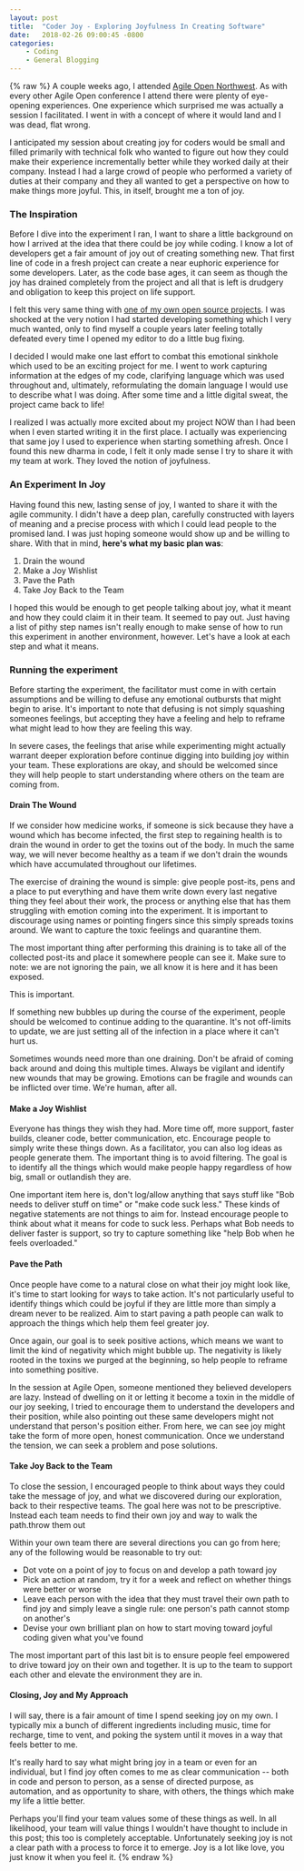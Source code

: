 ```yaml
---
layout: post
title:  "Coder Joy - Exploring Joyfulness In Creating Software"
date:   2018-02-26 09:00:45 -0800
categories:
	- Coding
	- General Blogging
---
```

{% raw %}
A couple weeks ago, I attended <a href="http://www.chrisstead.net/archives/1/hello-world/">Agile Open Northwest</a>. As with every other Agile Open conference I attend there were plenty of eye-opening experiences. One experience which surprised me was actually a session I facilitated. I went in with a concept of where it would land and I was dead, flat wrong.

I anticipated my session about creating joy for coders would be small and filled primarily with technical folk who wanted to figure out how they could make their experience incrementally better while they worked daily at their company. Instead I had a large crowd of people who performed a variety of duties at their company and they all wanted to get a perspective on how to make things more joyful. This, in itself, brought me a ton of joy.
<h3>The Inspiration</h3>
Before I dive into the experiment I ran, I want to share a little background on how I arrived at the idea that there could be joy while coding. I know a lot of developers get a fair amount of joy out of creating something new. That first line of code in a fresh project can create a near euphoric experience for some developers. Later, as the code base ages, it can seem as though the joy has drained completely from the project and all that is left is drudgery and obligation to keep this project on life support.

I felt this very same thing with <a href="https://github.com/cmstead/js-refactor" target="_blank" rel="noopener">one of my own open source projects</a>. I was shocked at the very notion I had started developing something which I very much wanted, only to find myself a couple years later feeling totally defeated every time I opened my editor to do a little bug fixing.

I decided I would make one last effort to combat this emotional sinkhole which used to be an exciting project for me. I went to work capturing information at the edges of my code, clarifying language which was used throughout and, ultimately, reformulating the domain language I would use to describe what I was doing. After some time and a little digital sweat, the project came back to life!

I realized I was actually more excited about my project NOW than I had been when I even started writing it in the first place. I actually was experiencing that same joy I used to experience when starting something afresh. Once I found this new dharma in code, I felt it only made sense I try to share it with my team at work. They loved the notion of joyfulness.
<h3>An Experiment In Joy</h3>
Having found this new, lasting sense of joy, I wanted to share it with the agile community. I didn't have a deep plan, carefully constructed with layers of meaning and a precise process with which I could lead people to the promised land. I was just hoping someone would show up and be willing to share. With that in mind, <strong>here's what my basic plan was</strong>:
<ol>
 	<li>Drain the wound</li>
 	<li>Make a Joy Wishlist</li>
 	<li>Pave the Path</li>
 	<li>Take Joy Back to the Team</li>
</ol>
I hoped this would be enough to get people talking about joy, what it meant and how they could claim it in their team. It seemed to pay out. Just having a list of pithy step names isn't really enough to make sense of how to run this experiment in another environment, however. Let's have a look at each step and what it means.
<h3>Running the experiment</h3>
Before starting the experiment, the facilitator must come in with certain assumptions and be willing to defuse any emotional outbursts that might begin to arise. It's important to note that defusing is not simply squashing someones feelings, but accepting they have a feeling and help to reframe what might lead to how they are feeling this way.

In severe cases, the feelings that arise while experimenting might actually warrant deeper exploration before continue digging into building joy within your team. These explorations are okay, and should be welcomed since they will help people to start understanding where others on the team are coming from.
<h4>Drain The Wound</h4>
If we consider how medicine works, if someone is sick because they have a wound which has become infected, the first step to regaining health is to drain the wound in order to get the toxins out of the body. In much the same way, we will never become healthy as a team if we don't drain the wounds which have accumulated throughout our lifetimes.

The exercise of draining the wound is simple: give people post-its, pens and a place to put everything and have them write down every last negative thing they feel about their work, the process or anything else that has them struggling with emotion coming into the experiment. It is important to discourage using names or pointing fingers since this simply spreads toxins around. We want to capture the toxic feelings and quarantine them.

The most important thing after performing this draining is to take all of the collected post-its and place it somewhere people can see it. Make sure to note: we are not ignoring the pain, we all know it is here and it has been exposed.

This is important.

If something new bubbles up during the course of the experiment, people should be welcomed to continue adding to the quarantine. It's not off-limits to update, we are just setting all of the infection in a place where it can't hurt us.

Sometimes wounds need more than one draining. Don't be afraid of coming back around and doing this multiple times. Always be vigilant and identify new wounds that may be growing. Emotions can be fragile and wounds can be inflicted over time. We're human, after all.
<h4>Make a Joy Wishlist</h4>
Everyone has things they wish they had. More time off, more support, faster builds, cleaner code, better communication, etc. Encourage people to simply write these things down. As a facilitator, you can also log ideas as people generate them. The important thing is to avoid filtering. The goal is to identify all the things which would make people happy regardless of how big, small or outlandish they are.

One important item here is, don't log/allow anything that says stuff like "Bob needs to deliver stuff on time" or "make code suck less." These kinds of negative statements are not things to aim for. Instead encourage people to think about what it means for code to suck less. Perhaps what Bob needs to deliver faster is support, so try to capture something like "help Bob when he feels overloaded."
<h4>Pave the Path</h4>
Once people have come to a natural close on what their joy might look like, it's time to start looking for ways to take action. It's not particularly useful to identify things which could be joyful if they are little more than simply a dream never to be realized. Aim to start paving a path people can walk to approach the things which help them feel greater joy.

Once again, our goal is to seek positive actions, which means we want to limit the kind of negativity which might bubble up. The negativity is likely rooted in the toxins we purged at the beginning, so help people to reframe into something positive.

In the session at Agile Open, someone mentioned they believed developers are lazy. Instead of dwelling on it or letting it become a toxin in the middle of our joy seeking, I tried to encourage them to understand the developers and their position, while also pointing out these same developers might not understand that person's position either. From here, we can see joy might take the form of more open, honest communication. Once we understand the tension, we can seek a problem and pose solutions.
<h4>Take Joy Back to the Team</h4>
To close the session, I encouraged people to think about ways they could take the message of joy, and what we discovered during our exploration, back to their respective teams. The goal here was not to be prescriptive. Instead each team needs to find their own joy and way to walk the path.throw them out

Within your own team there are several directions you can go from here; any of the following would be reasonable to try out:
<ul>
 	<li>Dot vote on a point of joy to focus on and develop a path toward joy</li>
 	<li>Pick an action at random, try it for a week and reflect on whether things were better or worse</li>
 	<li>Leave each person with the idea that they must travel their own path to find joy and simply leave a single rule: one person's path cannot stomp on another's</li>
 	<li>Devise your own brilliant plan on how to start moving toward joyful coding given what you've found</li>
</ul>
The most important part of this last bit is to ensure people feel empowered to drive toward joy on their own and together. It is up to the team to support each other and elevate the environment they are in.
<h4>Closing, Joy and My Approach</h4>
I will say, there is a fair amount of time I spend seeking joy on my own. I typically mix a bunch of different ingredients including music, time for recharge, time to vent, and poking the system until it moves in a way that feels better to me.

It's really hard to say what might bring joy in a team or even for an individual, but I find joy often comes to me as clear communication -- both in code and person to person, as a sense of directed purpose, as automation, and as opportunity to share, with others, the things which make my life a little better.

Perhaps you'll find your team values some of these things as well. In all likelihood, your team will value things I wouldn't have thought to include in this post; this too is completely acceptable. Unfortunately seeking joy is not a clear path with a process to force it to emerge. Joy is a lot like love, you just know it when you feel it.
{% endraw %}
    